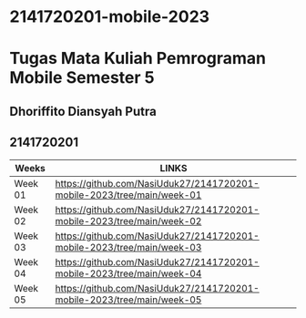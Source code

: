 # 2141720201-mobile-2023
# Tugas Mata Kuliah Pemrograman Mobile Semester 5

## Dhoriffito Diansyah Putra
## 2141720201

|Weeks           |LINKS                        
|----------------|-------------------------------------------------------------------|
|Week 01         |https://github.com/NasiUduk27/2141720201-mobile-2023/tree/main/week-01                        
|Week 02         |https://github.com/NasiUduk27/2141720201-mobile-2023/tree/main/week-02                            
|Week 03         |https://github.com/NasiUduk27/2141720201-mobile-2023/tree/main/week-03                            
|Week 04         |https://github.com/NasiUduk27/2141720201-mobile-2023/tree/main/week-04                            
|Week 05         |https://github.com/NasiUduk27/2141720201-mobile-2023/tree/main/week-05
